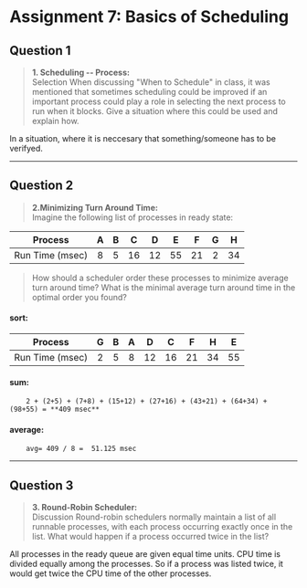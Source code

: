 # Assignment 7: Basics of Scheduling

## Question 1


>**1. Scheduling -- Process:**   
>Selection When discussing "When to Schedule" in class, it was mentioned that sometimes scheduling could be improved if an important process could play a role in selecting the next process to run when it blocks. Give a situation where this could be used and explain how.

In a situation, where it is neccesary that something/someone has to be verifyed. 

_____
## Question 2

>**2.Minimizing Turn Around Time:**  
 Imagine the following list of processes in ready state:

|          Process         | A | B | C  | D  | E  | F  | G | H  |
|:------------------------:|:-:|:-:|:--:|:--:|:--:|:--:|:-:|:--:|
|       Run Time (msec)    | 8 | 5 | 16 | 12 | 55 | 21 | 2 | 34 |

>How should a scheduler order these processes to minimize average turn around time? What is the minimal average turn around time in the optimal order you found?

#### sort:

|          Process         | G | B | A | D  | C  | F  | H  | E  |
|:------------------------:|:-:|:-:|:-:|:--:|:--:|:--:|:--:|:--:|
|       Run Time (msec)    | 2 | 5 | 8 | 12 | 16 | 21 | 34 | 55 |

#### sum:
        2 + (2+5) + (7+8) + (15+12) + (27+16) + (43+21) + (64+34) + (98+55) = **409 msec**

#### average: 
        avg= 409 / 8 =  51.125 msec

_____
## Question 3

>**3. Round-Robin Scheduler:**  
Discussion Round-robin schedulers normally maintain a list of all runnable processes, with each process occurring exactly once in the list. What would happen if a process occurred twice in the list?

All processes in the ready queue are given equal time units. CPU time is divided equally among the processes. 
So if a process was listed twice, it would get twice the CPU time of the other processes.
